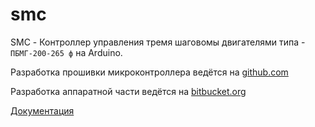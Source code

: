 # smc
SMC - Контроллер управления тремя шаговомы двигателями типа - ```ПБМГ-200-265 ф``` на Arduino.

Разработка прошивки микроконтроллера ведётся на [github.com](https://github.com/rusakovprz/smc)

Разработка аппаратной части ведётся на [bitbucket.org](https://bitbucket.org/fkassl/smc)

[Документация](https://bitbucket.org/fkassl/smc/wiki/Home)

